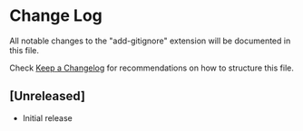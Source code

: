# Change Log

All notable changes to the "add-gitignore" extension will be documented in this file.

Check [Keep a Changelog](http://keepachangelog.com/) for recommendations on how to structure this file.

## [Unreleased]

- Initial release